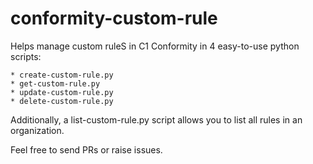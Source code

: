 # conformity-custom-rule

Helps manage custom ruleS in C1 Conformity in 4 easy-to-use python scripts:

    * create-custom-rule.py
    * get-custom-rule.py
    * update-custom-rule.py
    * delete-custom-rule.py

Additionally, a list-custom-rule.py script allows you to list all rules in an organization.

Feel free to send PRs or raise issues.
